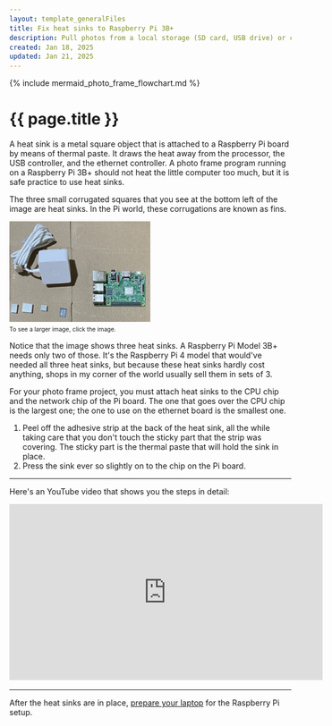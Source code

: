 ```yaml
---
layout: template_generalFiles
title: Fix heat sinks to Raspberry Pi 3B+
description: Pull photos from a local storage (SD card, USB drive) or cloud storage, and display them with a time lag on a Raspberry Pi 3B+.
created: Jan 18, 2025
updated: Jan 21, 2025
---
```


{% include mermaid_photo_frame_flowchart.md %}

# {{ page.title }}

A heat sink is a metal square object that is attached to a Raspberry Pi board by means of thermal paste. It draws the heat away from the processor, the USB controller, and the ethernet controller. A photo frame program running on a Raspberry Pi 3B+ should not heat the little computer too much, but it is safe practice to use heat sinks. 

The three small corrugated squares that you see at the bottom left of the image are heat sinks. In the Pi world, these corrugations are known as fins.

<a href = "../images/pi_3.jpeg"><img src = "../images/pi_3.jpeg" width="50%" /></a><br/>
<span style="font-size:75%;">To see a larger image, click the image.</span>

Notice that the image shows three heat sinks.  A Raspberry Pi Model 3B+ needs only two of those. It's the Raspberry Pi 4 model that would've needed all three heat sinks, but because these heat sinks hardly cost anything, shops in my corner of the world usually sell them in sets of 3.

For your photo frame project, you must attach heat sinks to the CPU chip and the network chip of the Pi board. The one that goes over the CPU chip is the largest one; the one to use on the ethernet board is the smallest one.
 
1.  Peel off the adhesive strip at the back of the heat sink, all the while taking care that you don't touch the sticky part that the strip was covering. The sticky part is the thermal paste that will hold the sink in place.
1.  Press the sink ever so slightly on to the chip on the Pi board.

<hr/>

Here's an YouTube video that shows you the steps in detail:

<iframe width="560" height="315" src="https://www.youtube.com/embed/Xg5n56x9Y7A?si=tw5MF9EhXMR4aG-e" title="YouTube video player" frameborder="0" allow="accelerometer; autoplay; clipboard-write; encrypted-media; gyroscope; picture-in-picture; web-share" referrerpolicy="strict-origin-when-cross-origin" allowfullscreen></iframe>

<hr/>

After the heat sinks are in place, [prepare your laptop](set_up_laptop.md) for the Raspberry Pi setup.
